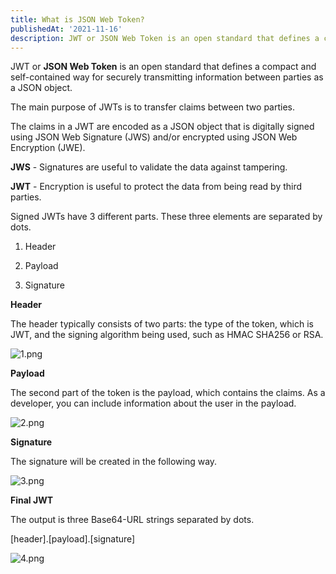 ```yaml
---
title: What is JSON Web Token?
publishedAt: '2021-11-16'
description: JWT or JSON Web Token is an open standard that defines a compact and self-contained way for securely transmitting information between parties as a JSON object.
---
```


JWT or **JSON Web Token** is an open standard that defines a compact and self-contained way for securely transmitting information between parties as a JSON object.

The main purpose of JWTs is to transfer claims between two parties.

The claims in a JWT are encoded as a JSON object that is digitally signed using JSON Web Signature (JWS) and/or encrypted using JSON Web Encryption (JWE).

**JWS** - Signatures are useful to validate the data against tampering.

**JWT** - Encryption is useful to protect the data from being read by third parties.

Signed JWTs have 3 different parts. These three elements are separated by dots.

1. Header

2. Payload

3. Signature

**Header**

The header typically consists of two parts: the type of the token, which is JWT, and the signing algorithm being used, such as HMAC SHA256 or RSA.

![1.png](https://cdn.hashnode.com/res/hashnode/image/upload/v1637080958800/tgQlAtwyq.png)

**Payload**

The second part of the token is the payload, which contains the claims. As a developer, you can include information about the user in the payload.

![2.png](https://cdn.hashnode.com/res/hashnode/image/upload/v1637080970907/nhMuyiFvl.png)

**Signature**

The signature will be created in the following way.

![3.png](https://cdn.hashnode.com/res/hashnode/image/upload/v1637080983709/KoswiHsLG.png)

**Final JWT**

The output is three Base64-URL strings separated by dots.

[header].[payload].[signature]

![4.png](https://cdn.hashnode.com/res/hashnode/image/upload/v1637081000479/UbQ8NF2qt.png)
